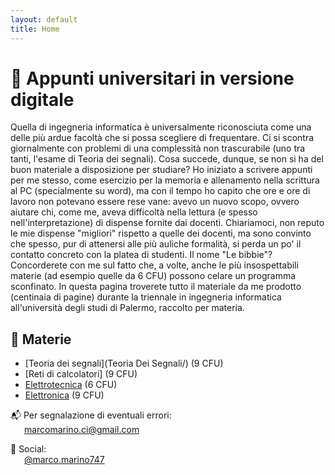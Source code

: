 ```yaml
---
layout: default
title: Home
---
```


# 📘 Appunti universitari in versione digitale
Quella di ingegneria informatica è universalmente riconosciuta come una delle più ardue facoltà che si possa scegliere di frequentare. 
Ci si scontra giornalmente con problemi di una complessità non trascurabile (uno tra tanti, l'esame di Teoria dei segnali). Cosa 
succede, dunque, se non si ha del buon materiale a disposizione per studiare? Ho iniziato a scrivere appunti per me stesso, come esercizio per la memoria e allenamento
nella scrittura al PC (specialmente su word), ma con il tempo ho capito che ore e ore di lavoro non potevano essere rese vane: avevo un nuovo scopo, ovvero aiutare chi, come me,
aveva difficoltà nella lettura (e spesso nell'interpretazione) di dispense fornite dai docenti. Chiariamoci, non reputo le mie dispense "migliori" rispetto a quelle
dei docenti, ma sono convinto che spesso, pur di attenersi alle più auliche formalità, si perda un po' il contatto concreto con la platea di studenti. Il nome "Le bibbie"? Concorderete
con me sul fatto che, a volte, anche le più insospettabili materie (ad esempio quelle da 6 CFU) possono celare un programma sconfinato. In questa pagina troverete tutto il materiale da me 
prodotto (centinaia di pagine) durante la triennale in ingegneria informatica all'università degli studi di Palermo, raccolto per materia.

## 📂 Materie

- [Teoria dei segnali](Teoria Dei Segnali/) (9 CFU)
- [Reti di calcolatori] (9 CFU)
- [Elettrotecnica](Elettrotecnica/) (6 CFU)
- [Elettronica](Elettronica/) (9 CFU)

📬 Per segnalazione di eventuali errori:  
&emsp;&nbsp;&nbsp;[marcomarino.ci@gmail.com](mailto:marcomarino.ci@gmail.com)

📸 Social:  
&emsp;&nbsp;&nbsp;[@marco.marino747](https://instagram.com/marco.marino747)

